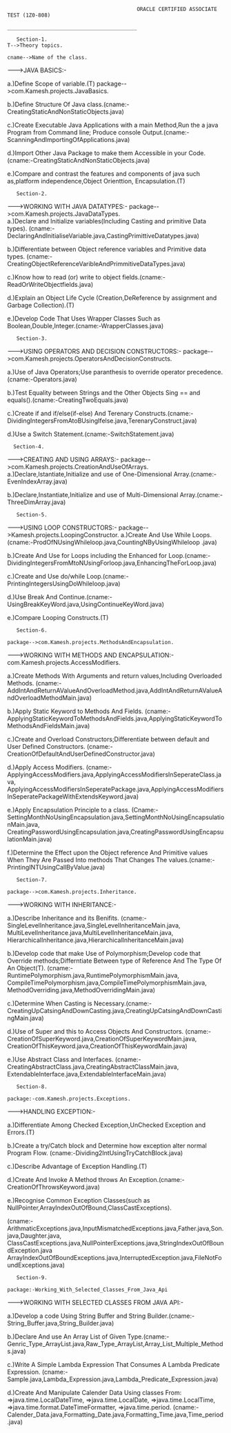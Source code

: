 
                                              ORACLE CERTIFIED ASSOCIATE TEST (1Z0-808)
                                              __________________________________________

       Section-1.                                                                                  T-->Theory topics.
                                                                                                   cname-->Name of the class.
--->JAVA BASICS:-   
                                               
a.)Define Scope of variable.(T)                                                                    package-->com.Kamesh.projects.JavaBasics.

b.)Define Structure Of Java class.(cname:-CreatingStaticAndNonStaticObjects.java)

c.)Create Executable Java Applications with a main Method,Run the a java Program from Command line;
   Produce console Output.(cname:-ScanningAndImportingOfApplications.java)

d.)Import Other Java Package to make them Accessible in your Code.
   (cname:-CreatingStaticAndNonStaticObjects.java)

e.)Compare and contrast the features and components of java such as,platform independence,Object Orienttion,
   Encapsulation.(T)


       Section-2.

--->WORKING WITH JAVA DATATYPES:- 
                                                                                                   package-->com.Kamesh.projects.JavaDataTypes.       
a.)Declare and Initialize variables(Including Casting and primitive Data types).
   (cname:-DeclaringAndInitialiseVariable.java,CastingPrimittiveDatatypes.java)

b.)Differentiate between Object reference variables and Primitive data types.
   (cname:-CreatingObjectReferenceVaribleAndPrimmitiveDataTypes.java)

c.)Know how to read (or) write to object fields.(cname:-ReadOrWriteObjectfields.java)

d.)Explain an Object Life Cycle (Creation,DeReference by assignment and Garbage Collection).(T)

e.)Develop Code That Uses Wrapper Classes Such as Boolean,Double,Integer.(cname:-WrapperClasses.java)

       
       Section-3.
                                                                                                             
--->USING OPERATORS AND DECISION CONSTRUCTORS:-                                            package-->com.Kamesh.projects.OperatorsAndDecisionConstructs.                                                                      
                                                                      
a.)Use of Java Operators;Use paranthesis to override operator precedence.(cname:-Operators.java)

b.)Test Equality between Strings and the Other Objects Sing == and equals().(cname:-CreatingTwoEquals.java)

c.)Create if and if/else(if-else) And Terenary Constructs.(cname:-DividingIntegersFromAtoBUsingIfelse.java,TerenaryConstruct.java)

d.)Use a Switch Statement.(cname:-SwitchStatement.java)


      Section-4.
                                                                                              
--->CREATING AND USING ARRAYS:-
                                                                                                   package-->com.Kamesh.projects.CreationAndUseOfArrays.
a.)Declare,Istantiate,Initialize and use of One-Dimensional Array.(cname:-EvenIndexArray.java) 

b.)Declare,Instantiate,Initialize and use of Multi-Dimensional Array.(cname:-ThreeDimArray.java)                                                                                    


       Section-5.
                                                                                                                                                
--->USING LOOP CONSTRUCTORS:-
                                                                                                   package-->Kamesh.projects.LoopingConstructor.
a.)Create And Use While Loops.(cname:-ProdOfNUsingWhileloop.java,CountingNByUsingWhileloop .java)

b.)Create And Use for Loops including the Enhanced for Loop.(cname:-DividingIntegersFromMtoNUsingForloop.java,EnhancingTheForLoop.java)

c.)Create and Use do/while Loop.(cname:-PrintingIntegersUsingDoWhileloop.java)   

d.)Use Break And Continue.(cname:-UsingBreakKeyWord.java,UsingContinueKeyWord.java)   

e.)Compare Looping Constructs.(T)


       Section-6.
                                                                                                   package-->com.Kamesh.projects.MethodsAndEncapsulation.
--->WORKING WITH METHODS AND ENCAPSULATION:-                                                                 com.Kamesh.projects.AccessModifiers.
                                                                                                                         
a.)Create Methods With Arguments and return values,Including Overloaded Methods.
   (cname:-AddIntAndReturnAValueAndOverloadMethod.java,AddIntAndReturnAValueAndOverloadMethodMain.java)       

b.)Apply Static Keyword to Methods And Fields.
   (cname:-ApplyingStaticKeywordToMethodsAndFields.java,ApplyingStaticKeywordToMethodsAndFieldsMain.java)   

c.)Create and Overload Constructors;Differentiate between default and User Defined Constructors.
   (cname:-CreationOfDefaultAndUserDefinedConstructor.java) 

d.)Apply Access Modifiers.
   (cname:-ApplyingAccessModifiers.java,ApplyingAccessModifiersInSeperateClass.java,
           ApplyingAccessModifiersInSeperatePackage.java,ApplyingAccessModifiersInSeperatePackageWithExtendsKeyword.java) 

e.)Apply Encapsulation Principle to a class.
   (Cname:-SettingMonthNoUsingEncapsulation.java,SettingMonthNoUsingEncapsulationMain.java,
    CreatingPasswordUsingEncapsulation.java,CreatingPasswordUsingEncapsulationMain.java)                                                                            

f.)Determine the Effect upon the Object reference And Primitive values When They Are Passed Into methods
   That Changes The values.(cname:-PrintingINTUsingCallByValue.java)


       Section-7.
                                                                                                   package-->com.Kamesh.projects.Inheritance.                                                                                                                
--->WORKING WITH INHERITANCE:-                                                                                     
                                                                                                                        
a.)Describe Inheritance and its Benifits.
   (cname:-SingleLevelInheritance.java,SingleLevelInheritanceMain.java,
           MultiLevelInheritance.java,MultiLevelInheritanceMain.java,
           HierarchicalInheritance.java,HierarchicalInheritanceMain.java)           
                                                                                                                        
b.)Develop code that make Use of Polymorphism;Develop code that Override methods;Differntiate Between type
   of Reference And The Type Of An Object(T).
   (cname:-RuntimePolymorphism.java,RuntimePolymorphismMain.java,
           CompileTimePolymorphism.java,CompileTimePolymorphismMain.java,
           MethodOverriding.java,MethodOverridingMain.java)

c.)Determine When Casting is Necessary.(cname:-CreatingUpCatsingAndDownCasting.java,CreatingUpCatsingAndDownCastingMain.java)

d.)Use of Super and this to Access Objects And Constructors.
   (cname:-CreationOfSuperKeyword.java,CreationOfSuperKeywordMain.java,
           CreationOfThisKeyword.java,CreationOfThisKeywordMain.java)

e.)Use Abstract Class and Interfaces.
   (cname:-CreatingAbstractClass.java,CreatingAbstractClassMain.java,
           ExtendableInterface.java,ExtendableInterfaceMain.java)


       Section-8.
                                                                                                   package:-com.Kamesh.projects.Exceptions.
--->HANDLING EXCEPTION:-

a.)Differentiate Among Checked Exception,UnChecked Exception and Errors.(T)

b.)Create a try/Catch block and Determine how exception alter normal Program Flow.
   (cname:-Dividing2IntUsingTryCatchBlock.java)

c.)Describe Advantage of Exception Handling.(T)

d.)Create And Invoke A Method throws An Exception.(cname:-CreationOfThrowsKeyword.java)

e.)Recognise Common Exception Classes(such as NullPointer,ArrayIndexOutOfBound,ClassCastExceptions).

   (cname:-ArithmaticExceptions.java,InputMismatchedExceptions.java,Father.java,Son.java,Daughter.java,
           ClassCastExceptions.java,NullPointerExceptions.java,StringIndexOutOfBoundException.java
           ArrayIndexOutOfBoundExceptions.java,InterruptedException.java,FileNotFoundExceptions.java)


       Section-9.
                                                                                                    package:-Working_With_Selected_Classes_From_Java_Api
--->WORKING WITH SELECTED CLASSES FROM JAVA API:-

a.)Develop a code Using String Buffer and String Builder.(cname:-String_Buffer.java,String_Builder.java)

b.)Declare And use An Array List of Given Type.(cname:-Genric_Type_ArrayList.java,Raw_Type_ArrayList,Array_List_Multiple_Methods.java)

c.)Write A Simple Lambda Expression That Consumes A Lambda Predicate Expression.
   (cname:-Sample.java,Lambda_Expression.java,Lambda_Predicate_Expression.java)

d.)Create And Manipulate Calender Data Using classes From:
     =>java.time.LocalDateTime,
     =>java.time.LocalDate,
     =>java.time.LocalTime,
     =>java.time.format.DateTimeFormatter,
     =>java.time.period.
   (cname:-Calender_Data.java,Formatting_Date.java,Formatting_Time.java,Time_period.java)